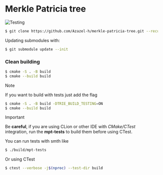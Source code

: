 # Merkle Patricia tree
![Testing](https://github.com/Azazel-h/merkle-patricia-tree/actions/workflows/cmake-multi-platform.yml/badge.svg)
```bash
$ git clone https://github.com/Azazel-h/merkle-patricia-tree.git --recursive
```
Updating submodules with:
```bash
$ git submodule update --init
```

### Clean building
```bash
$ cmake -S . -B build
$ cmake --build build
```
> [!NOTE]
> If you want to build with tests just add the flag
> ```bash
> $ cmake -S . -B build -DTRIE_BUILD_TESTING=ON
> $ cmake --build build
> ```

> [!IMPORTANT]
> Be **careful**, if you are using CLion or other IDE with _СMake/CTest_ integration,
> run the **mpt-tests** to build them before using CTest.

You can run tests with smth like
```bash
$ ./build/mpt-tests
```
Or using CTest
```bash
$ ctest --verbose -j$(nproc) --test-dir build
```